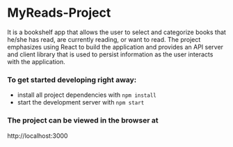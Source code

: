 # MyReads-Project
It is a bookshelf app that allows the user to select and categorize books that he/she has read, are currently reading, or want to read. The project emphasizes using React to build the application and provides an API server and client library that is used to persist information as the user interacts with the application.

### To get started developing right away:

- install all project dependencies with `npm install`
- start the development server with `npm start`

### The project can be viewed in the browser at

http://localhost:3000
